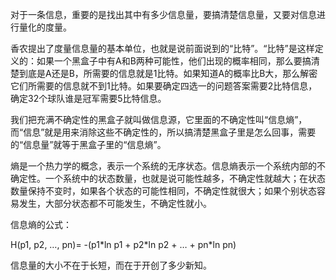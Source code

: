 对于一条信息，重要的是找出其中有多少信息量，要搞清楚信息量，又要对信息进行量化的度量。

香农提出了度量信息量的基本单位，也就是说前面说到的“比特”。“比特”是这样定义的：如果一个黑盒子中有A和B两种可能性，他们出现的概率相同，那么要搞清楚到底是A还是B，所需要的信息就是1比特。如果知道A的概率比B大，那么解密它们所需要的信息就不到1比特。如果要确定四选一的问题答案需要2比特信息，确定32个球队谁是冠军需要5比特信息。

我们把充满不确定性的黑盒子就叫做信息源，它里面的不确定性叫“信息熵”，而“信息”就是用来消除这些不确定性的，所以搞清楚黑盒子里是怎么回事，需要的“信息量”就等于黑盒子里的“信息熵”。

熵是一个热力学的概念，表示一个系统的无序状态。信息熵表示一个系统内部的不确定性。一个系统中的状态数量，也就是说可能性越多，不确定性就越大；在状态数量保持不变时，如果各个状态的可能性相同，不确定性就很大；如果个别状态容易发生，大部分状态都不可能发生，不确定性就小。

信息熵的公式：

H\(p1, p2, …, pn\)= -\(p1\*ln p1 + p2\*ln p2 + … + pn\*ln pn\)

信息量的大小不在于长短，而在于开创了多少新知。

